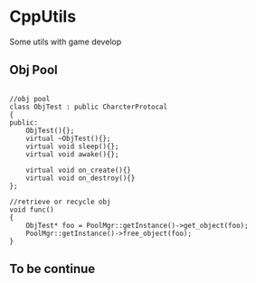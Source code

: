 # CppUtils
Some utils with game develop


## Obj Pool

```

//obj pool
class ObjTest : public CharcterProtocal
{
public:
	ObjTest(){};
	virtual ~ObjTest(){};
	virtual void sleep(){};
	virtual void awake(){};

	virtual void on_create(){}
	virtual void on_destroy(){}
};

//retrieve or recycle obj
void func()
{
	ObjTest* foo = PoolMgr::getInstance()->get_object(foo);
	PoolMgr::getInstance()->free_object(foo);
}

```

## To be continue